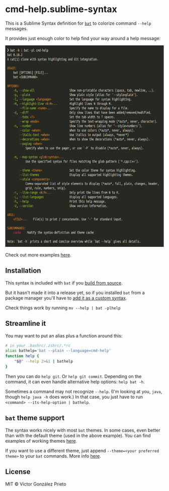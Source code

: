 # cmd-help.sublime-syntax

This is a Sublime Syntax definition for [`bat`](https://github.com/sharkdp/bat) to colorize command `--help` messages.

It provides just enough color to help find your way around a help message:

<img src="./docs/assets/cmd-help-example.png" height="640" alt="Example usage of the cmd-help syntax on 'bat -h'">

Check out more examples [here](https://github.com/victor-gp/cmd-help-sublime-syntax/tree/demo/docs/examples).

## Installation

This syntax is included with `bat` if you [build from source](https://github.com/sharkdp/bat#from-source).

But it hasn't made it into a release yet, so if you installed `bat` from a package manager you'll have to [add it as a custom syntax](https://github.com/sharkdp/bat#adding-new-syntaxes--language-definitions).

Check things work by running `mv --help | bat -plhelp`

## Streamline it

You may want to put an alias plus a function around this:

```sh
# in your .bashrc/.zshrc/.*rc
alias bathelp='bat --plain --language=cmd-help'
function help {
    "$@" --help 2>&1 | bathelp
}
```

Then you can do `help git`. Or `help git commit`. Depending on the command, it can even handle alternative help options: `help bat -h`.

Sometimes a command may not recognize `--help`. (I'm looking at you, `java`, though `help java -h` does work.) In that case, you just have to run `<command> --its-help-option | bathelp`.

## `bat` theme support

The syntax works nicely with most `bat` themes. In some cases, even better than with the default theme (used in the above example). You can find examples of working themes [here](https://github.com/victor-gp/cmd-help-sublime-syntax/tree/demo/docs/examples/theme).

If you want to use a different theme, just append `--theme=<your preferred theme>` to your `bat` commands. More info [here](https://github.com/sharkdp/bat#highlighting-theme).

## License

MIT © Víctor González Prieto
